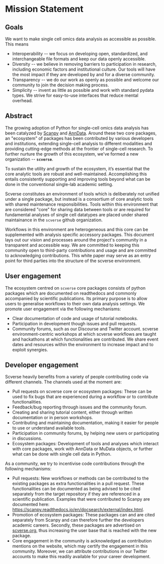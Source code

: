 # Mission Statement

## Goals

We want to make single cell omics data analysis as accessible as possible. This means

* Interoperability -- we focus on developing open, standardized, and interchangeable file formats and keep our data openly accessible. 
* Diversity -- we believe in removing barriers to participation in research, including economic factors and institutional culture. Our tools will have the most impact if they are developed by and for a diverse community.
* Transparency -- we do our work as openly as possible and welcome our community to join the decision making process.
* Simplicity -- invent as little as possible and work with standard pydata types. We strive for easy-to-use interfaces that reduce mental overhead.

## Abstract

The growing adoption of Python for single-cell omics data analysis has been catalyzed by [Scanpy](https://genomebiology.biomedcentral.com/articles/10.1186/s13059-017-1382-0) and [AnnData](https://anndata.readthedocs.io/en/latest/). 
Around these two core packages, an "ecosystem" of packages has been contributed by various developers and institutions, extending single-cell analysis to different modalities and providing cutting-edge methods at the frontier of single-cell research. To further nurture the growth of this ecosystem, we've formed a new organization -- **`scverse`**.

To sustain the utility and growth of the ecosystem, it’s essential that the core analytic tools are robust and well-maintained. Accomplishing this entails consistently supporting and improving tools beyond what can be done in the conventional single-lab academic setting.

Scverse constitutes an environment of tools which is deliberately not unified under a single package, but instead is a consortium of core analytic tools with shared maintenance responsibilities.
Tools within this environment that are considered "core" for sharing data between tools or are required for fundamental analyses of single cell datatypes are placed under shared maintainance in the `scverse` github organization.

Workflows in this environment are heterogeneous and this core can be supplemented with analysis specific accessory packages.
This document lays out our vision and processes around the project's community in a transparent and accessible way.
We are committed to keeping this community open to third-party contributions and usage and are committed to acknowledging contributions.
This white paper may serve as an entry point for third parties into the structure of the scverse environment.

## User engagement

The ecosystem centred on `scverse` core packages consists of python packages which are documented on readthedocs and commonly accompanied by scientific publications.
Its primary purpose is to allow users to generalise workflows to their own data analysis settings.
We promote user engagement via the following mechanisms:

* Clear documentation of code and usage of tutorial notebooks.
* Participation in development though issues and pull requests.
* Community forums, such as our Discourse and Twitter account. scverse environment-centric workshops at which scverse workflows are taught and hackathons at which functionalities are contributed. We share event dates and resources within the environment to increase impact and to exploit synergies.

## Developer engagement

Scverse heavily benefits from a variety of people contributing code via different channels. The channels used at the moment are:

* Pull requests on scverse core or ecosystem packages: These can be used to fix bugs that are experienced during a workflow or to contribute functionalities. 
* Feedback/bug reporting through issues and the community forum.
* Creating and sharing tutorial content, either through written documentation or in person workshops.
* Contributing and maintaining documentation, making it easier for people to use or understand available tools.
* Participation in community forums, by helping new users or participating in discussions.
* Ecosystem packages: Development of tools and analyses which interact with core packages, work with AnnData or MuData objects, or further what can be done with single cell data in Python.

As a community, we try to incentivise code contributions through the following mechanisms:

* Pull requests: New workflows or methods can be contributed to the existing packages as extra functionalities in a pull request. These functionalities can be documented as being advised to be cited separately from the target repository if they are referenced in a scientific publication. Examples that were contributed to Scanpy are documented here: https://scanpy.readthedocs.io/en/docsearch/external/index.html. 
* Promotion of ecosystem packages: These packages can and are cited separately from Scanpy and can therefore further the developers academic careers.  Secondly, these packages are advertised on [scverse.org](), thus increasing the user base that is reached with the new package.
* Core engagement in the community is acknowledged as contribution mentions on the website, which may certify the engagement in this community. Moreover, we can attribute contributions in our Twitter accounts to make this readily available for your career development.
